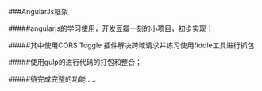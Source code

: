 ###AngularJs框架

#####angularjs的学习使用，开发豆瓣一刻的小项目，初步实现；

#####其中使用CORS Toggle 插件解决跨域请求并练习使用fiddle工具进行抓包

#####使用gulp的进行代码的打包和整合；

#####待完成完整的功能.....
